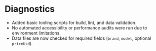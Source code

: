# Diagnostics

- Added basic tooling scripts for build, lint, and data validation.
- No automated accessibility or performance audits were run due to environment limitations.
- Data files are now checked for required fields (`brand`, `model`, optional `priceUsd`).
